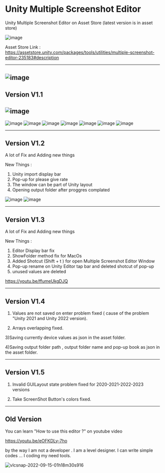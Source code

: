 # Unity Multiple Screenshot Editor



Unity Multiple Screenshot Editor on Asset Store (latest version is in asset store)

![image](https://user-images.githubusercontent.com/41707639/212502813-1247b657-5407-4b26-9226-a0ac41861690.png)

Asset Store Link : https://assetstore.unity.com/packages/tools/utilities/multiple-screenshot-editor-235183#description

------------------------------
![image](https://user-images.githubusercontent.com/41707639/208209375-e7bd3418-dfa1-4951-8244-9c10cc86431c.png)
------------------------------
## Version V1.1
![image](https://user-images.githubusercontent.com/41707639/207991024-044c5200-402a-4a29-b806-556ab403f12e.png)
------------------------------
![image](https://user-images.githubusercontent.com/41707639/208209386-459949ff-db70-4585-b4a9-0136368172be.png)
![image](https://user-images.githubusercontent.com/41707639/212502903-9a167fa5-84cc-4c3a-8952-baf7a6d816b9.png)
![image](https://user-images.githubusercontent.com/41707639/212502932-5f93fdb4-d5e6-4a8f-a04e-7fc4f376d8ee.png)
![image](https://user-images.githubusercontent.com/41707639/212502947-a2ae4f1a-a0fa-4c38-9a4c-b9f6a5cb482d.png)
![image](https://user-images.githubusercontent.com/41707639/212502950-57be18d3-73c3-490d-9c03-32bc58072904.png)
![image](https://user-images.githubusercontent.com/41707639/212502954-c75d5e34-31b4-4ce3-bdc4-0e853130bf17.png)
![image](https://user-images.githubusercontent.com/41707639/212502962-e2d01c7e-6aa2-4b0b-8e61-498fc49c4ed8.png)


--------------
## Version V1.2

A lot of Fix and Adding new things

New Things :

  1) Unity import display bar
  2) Pop-up for please give rate
  3) The window can be part of Unity layout
  4) Opening output folder after proggres complated


![image](https://user-images.githubusercontent.com/41707639/212503093-2978a128-419f-4cbc-8031-33d69d08d295.png)
![image](https://user-images.githubusercontent.com/41707639/212503045-e7379bd1-edd8-4ca3-9914-55361992de4e.png)


--------------
## Version V1.3

A lot of Fix and Adding new things

New Things :

  1) Editor Display bar fix 
  2) ShowFolder method fix for MacOs 
  3) Added Shotcut (Shift + t ) for open Multiple Screenshot Editor Window
  4) Pop-up rename on Unity Editor tap bar  and deleted  shotcut of pop-up
  5) unused values are deleted

  https://youtu.be/ffumeUkgDJQ



--------------
## Version V1.4

1) Values are not saved on enter problem fixed ( cause of the problem "Unity 2021 and Unity 2022 version).

2) Arrays overlapping fixed.

3)Saving currently device values as json in the asset folder.

4)Saving  output folder path , output folder name and pop-up book as json in the asset folder.



--------------
## Version V1.5

1) Invalid GUILayout state problem fixed for 2020-2021-2022-2023 versions

2) Take ScreenShot Button's colors fixed.



--------------
## Old Version
You can learn "How to use this editor ?" on youtube video

https://youtu.be/eOFKDLy-7ho  


by the way I am not a developer . I am a level designer.
I can write simple codes ... I coding my need tools.

![vlcsnap-2022-09-15-01h18m30s916](https://user-images.githubusercontent.com/41707639/190272975-af8e4125-7a8f-4720-b5cc-68b13beadf3c.png)






